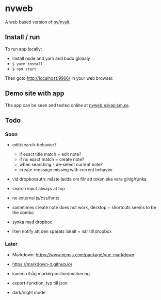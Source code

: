 # nvweb

A web based version of [nv](http://notational.net/)/[nvalt](http://brettterpstra.com/projects/nvalt/).

## Install / run

To run app locally:

- Install node and yarn and budo globaly
- `$ yarn install`
- `$ npm start`

Then goto [http://localhost:9966/](http://localhost:9966/) in your web browser.

## Demo site with app

The app can be seen and tested online at [nvweb.eskapism.se](https://nvweb.eskapism.se).

## Todo

### Soon

- edit/search-behavior?
	- if exact title match = edit note?
	- if no exact match = create note?
	- when searching - de-select current note?
	- create-message missing with current behavior

- vid dropboxauth: måste ladda om för att token ska vara giltig/funka

- search input always at top

- no external js/css/fonts

- sometimes create note does not work, desktop + shortcuts seems to be the combo

- synka med dropbox

- liten notify att den sparats lokalt + när till dropbox

### Later

- Markdown: 
  https://www.npmjs.com/package/vue-markdown

- https://markdown-it.github.io/

- komma ihåg markörposition/markering

- export-funktion, typ till json

- dark/night mode




